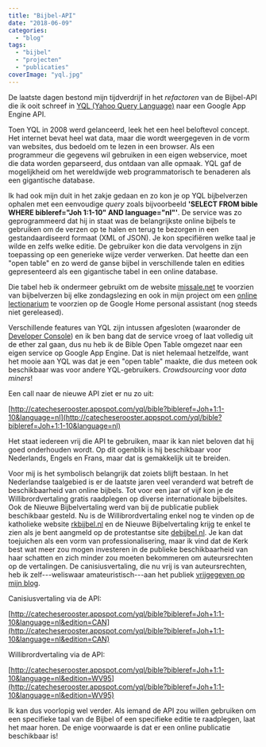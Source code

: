 ```yaml
---
title: "Bijbel-API"
date: "2018-06-09"
categories: 
  - "blog"
tags: 
  - "bijbel"
  - "projecten"
  - "publicaties"
coverImage: "yql.jpg"
---
```


De laatste dagen bestond mijn tijdverdrijf in het _refactoren_ van de Bijbel-API die ik ooit schreef in [YQL (Yahoo Query Language)](https://en.wikipedia.org/wiki/Yahoo!_Query_Language) naar een Google App Engine API.

Toen YQL in 2008 werd gelanceerd, leek het een heel beloftevol concept. Het internet bevat heel wat data, maar die wordt weergegeven in de vorm van websites, dus bedoeld om te lezen in een browser. Als een programmeur die gegevens wil gebruiken in een eigen webservice, moet die data worden geparseerd, dus ontdaan van alle opmaak. YQL gaf de mogelijkheid om het wereldwijde web programmatorisch te benaderen als een gigantische database.

Ik had ook mijn duit in het zakje gedaan en zo kon je op YQL bijbelverzen ophalen met een eenvoudige _query_ zoals bijvoorbeeld **'SELECT FROM bible WHERE bibleref="Joh 1:1-10" AND language="nl"'**. De service was zo geprogrammeerd dat hij in staat was de belangrijkste online bijbels te gebruiken om de verzen op te halen en terug te bezorgen in een gestandaardiseerd formaat (XML of JSON). Je kon specifiëren welke taal je wilde en zelfs welke editie. De gebruiker kon die data vervolgens in zijn toepassing op een generieke wijze verder verwerken. Dat heette dan een "open table" en zo werd de ganse bijbel in verschillende talen en edities gepresenteerd als een gigantische tabel in een online database.

Die tabel heb ik ondermeer gebruikt om de website [missale.net](http://www.missale.net/of/nl) te voorzien van bijbelverzen bij elke zondagslezing en ook in mijn project om een [online lectionarium](/blog/will-google-home-read-the-bible-for-me/) te voorzien op de Google Home personal assistant (nog steeds niet gereleased).

Verschillende features van YQL zijn intussen afgesloten (waaronder de [Developer Console](https://en.wikipedia.org/wiki/Yahoo!_Query_Language)) en ik ben bang dat de service vroeg of laat volledig uit de ether zal gaan, dus nu heb ik de Bible Open Table omgezet naar een eigen service op Google App Engine. Dat is niet helemaal hetzelfde, want het mooie aan YQL was dat je een "open table" maakte, die dus meteen ook beschikbaar was voor andere YQL-gebruikers. _Crowdsourcing_ voor _data miners_!

Een call naar de nieuwe API ziet er nu zo uit:

[http://catecheserooster.appspot.com/yql/bible?bibleref=Joh+1:1-10&language=nl](http://catecheserooster.appspot.com/yql/bible?bibleref=Joh+1:1-10&language=nl)

Het staat iedereen vrij die API te gebruiken, maar ik kan niet beloven dat hij goed onderhouden wordt. Op dit ogenblik is hij beschikbaar voor Nederlands, Engels en Frans, maar dat is gemakkelijk uit te breiden.

Voor mij is het symbolisch belangrijk dat zoiets blijft bestaan. In het Nederlandse taalgebied is er de laatste jaren veel veranderd wat betreft de beschikbaarheid van online bijbels. Tot voor een jaar of vijf kon je de Willibrordvertaling gratis raadplegen op diverse internationale bijbelsites. Ook de Nieuwe Bijbelvertaling werd van bij de publicatie publiek beschikbaar gesteld. Nu is de Willibrordvertaling enkel nog te vinden op de katholieke website [rkbijbel.nl](http://rkbijbel.nl) en de Nieuwe Bijbelvertaling krijg te enkel te zien als je bent aangmeld op de protestantse site [debijbel.nl](http://www.debijbel.nl). Je kan dat toejuichen als een vorm van professionalisering, maar ik vind dat de Kerk best wat meer zou mogen investeren in de publieke beschikbaarheid van haar schatten en zich minder zou moeten bekommeren om auteursrechten op de vertalingen. De canisiusvertaling, die nu vrij is van auteursrechten, heb ik zelf---weliswaar amateuristisch---aan het publiek [vrijgegeven op mijn blog](/blog/bijbelvertaling-petrus-canisius-studiebijbel-gratis-downloaden/).

Canisiusvertaling via de API:

[http://catecheserooster.appspot.com/yql/bible?bibleref=Joh+1:1-10&language=nl&edition=CAN](http://catecheserooster.appspot.com/yql/bible?bibleref=Joh+1:1-10&language=nl&edition=CAN)

Willibrordvertaling via de API:

[http://catecheserooster.appspot.com/yql/bible?bibleref=Joh+1:1-10&language=nl&edition=WV95](http://catecheserooster.appspot.com/yql/bible?bibleref=Joh+1:1-10&language=nl&edition=WV95)

Ik kan dus voorlopig wel verder. Als iemand de API zou willen gebruiken om een specifieke taal van de Bijbel of een specifieke editie te raadplegen, laat het maar horen. De enige voorwaarde is dat er een online publicatie beschikbaar is!
